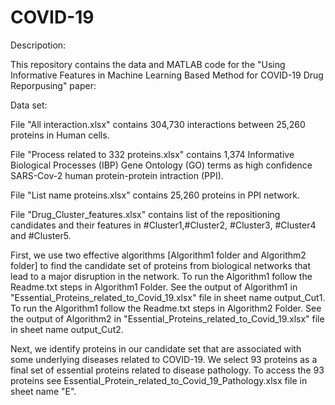 # COVID-19

Descripotion:

This repository contains the data and MATLAB code for the  "Using Informative Features in Machine Learning Based Method for COVID-19 Drug Reporpusing" paper:

Data set:

File "All interaction.xlsx" contains 304,730 interactions between 25,260 proteins in Human cells.

File "Process related to 332 proteins.xlsx" contains 1,374 Informative Biological Processes (IBP) Gene Ontology (GO) terms as high confidence SARS-Cov-2 human protein-protein intraction (PPI).

File "List name proteins.xlsx" contains 25,260 proteins in PPI network.

File "Drug_Cluster_features.xlsx"  contains list of the repositioning candidates and their features in #Cluster1,#Cluster2, #Cluster3, #Cluster4 and #Cluster5.



First, we use two effective algorithms [Algorithm1 folder and Algorithm2 folder] to find the candidate set of proteins from biological networks that lead to a major disruption in the network.
To run the Algorithm1 follow the Readme.txt steps in Algorithm1 Folder. See the output of Algorithm1 in "Essential_Proteins_related_to_Covid_19.xlsx" file in sheet name output_Cut1.
To run the Algorithm1 follow the Readme.txt steps in Algorithm2 Folder. See the output of Algorithm2 in "Essential_Proteins_related_to_Covid_19.xlsx" file in sheet name output_Cut2.

Next, we identify proteins in our candidate set that are associated with some underlying diseases related to COVID-19. We select 93 proteins as a final set of essential proteins related to disease pathology. 
To access the 93 proteins see Essential_Protein_related_to_Covid_19_Pathology.xlsx file in sheet name "E".

